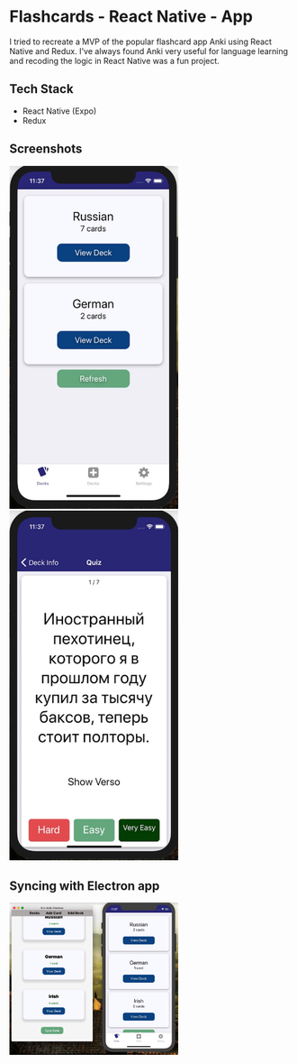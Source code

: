 # Flashcards - React Native - App

I tried to recreate a MVP of the popular flashcard app Anki using React Native and Redux. I've always found Anki very useful for language learning and recoding the logic in React Native was a fun project.

## Tech Stack

- React Native (Expo)
- Redux

## Screenshots 
<img src="/screenshots/not-anki-1.jpg" width="300" />
<img src="/screenshots/not-anki-2.jpg" width="300" />

## Syncing with Electron app
<img src="/screenshots/anki-electron-react-native.jpg" width="300" />


<!-- ![not-anki-1](/screenshots/not-anki-1.jpg =300)
![not-anki-2](/screenshots/not-anki-2.jpg =300) -->

